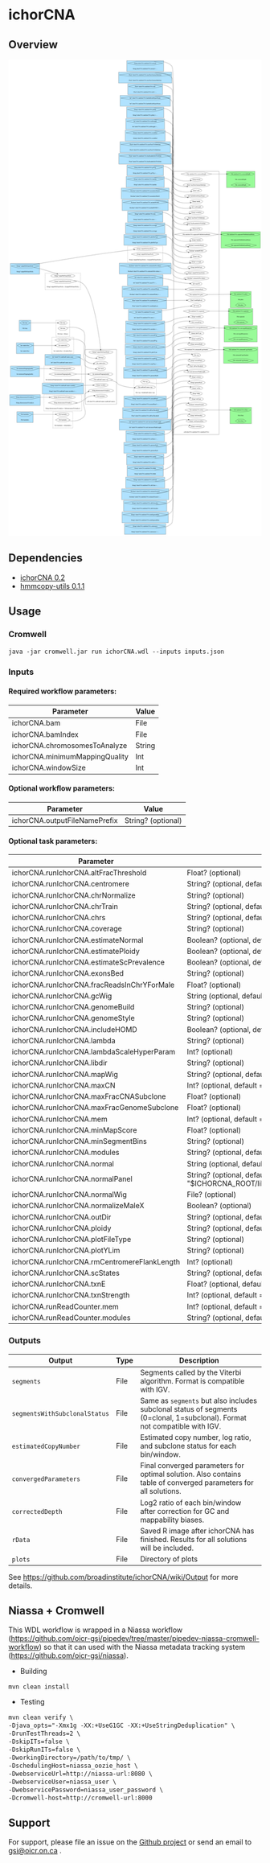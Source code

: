 # ichorCNA

## Overview

![Summary dot plot](./docs/summary.png)

## Dependencies

* [ichorCNA 0.2](https://github.com/broadinstitute/ichorCNA)
* [hmmcopy-utils 0.1.1](https://shahlab.ca/projects/hmmcopy_utils/)

## Usage

### Cromwell
```
java -jar cromwell.jar run ichorCNA.wdl --inputs inputs.json
```

### Inputs

#### Required workflow parameters:
Parameter|Value
---|---
ichorCNA.bam | File
ichorCNA.bamIndex | File
ichorCNA.chromosomesToAnalyze | String
ichorCNA.minimumMappingQuality | Int
ichorCNA.windowSize | Int

#### Optional workflow parameters:
Parameter|Value
---|---
ichorCNA.outputFileNamePrefix | String? (optional)

#### Optional task parameters:
Parameter|Value
---|---
ichorCNA.runIchorCNA.altFracThreshold | Float? (optional)
ichorCNA.runIchorCNA.centromere | String? (optional, default = "$ICHORCNA_ROOT/lib/R/ichorCNA/extdata/GRCh37.p13_centromere_UCSC-gapTable.txt")
ichorCNA.runIchorCNA.chrNormalize | String? (optional)
ichorCNA.runIchorCNA.chrTrain | String? (optional, default = "\"c(1:22)\"")
ichorCNA.runIchorCNA.chrs | String? (optional, default = "\"c(1:22, 'X')\"")
ichorCNA.runIchorCNA.coverage | String? (optional)
ichorCNA.runIchorCNA.estimateNormal | Boolean? (optional, default = true)
ichorCNA.runIchorCNA.estimatePloidy | Boolean? (optional, default = true)
ichorCNA.runIchorCNA.estimateScPrevalence | Boolean? (optional, default = true)
ichorCNA.runIchorCNA.exonsBed | String? (optional)
ichorCNA.runIchorCNA.fracReadsInChrYForMale | Float? (optional)
ichorCNA.runIchorCNA.gcWig | String (optional, default = "$ICHORCNA_ROOT/lib/R/ichorCNA/extdata/gc_hg19_1000kb.wig")
ichorCNA.runIchorCNA.genomeBuild | String? (optional)
ichorCNA.runIchorCNA.genomeStyle | String? (optional)
ichorCNA.runIchorCNA.includeHOMD | Boolean? (optional, default = true)
ichorCNA.runIchorCNA.lambda | String? (optional)
ichorCNA.runIchorCNA.lambdaScaleHyperParam | Int? (optional)
ichorCNA.runIchorCNA.libdir | String? (optional)
ichorCNA.runIchorCNA.mapWig | String? (optional, default = "$ICHORCNA_ROOT/lib/R/ichorCNA/extdata/map_hg19_1000kb.wig")
ichorCNA.runIchorCNA.maxCN | Int? (optional, default = 5)
ichorCNA.runIchorCNA.maxFracCNASubclone | Float? (optional)
ichorCNA.runIchorCNA.maxFracGenomeSubclone | Float? (optional)
ichorCNA.runIchorCNA.mem | Int? (optional, default = 8)
ichorCNA.runIchorCNA.minMapScore | Float? (optional)
ichorCNA.runIchorCNA.minSegmentBins | String? (optional)
ichorCNA.runIchorCNA.modules | String? (optional, default = "ichorcna/0.2")
ichorCNA.runIchorCNA.normal | String (optional, default = "\"c(0.2, 0.3, 0.4, 0.5, 0.6, 0.7, 0.8, 0.9)\"")
ichorCNA.runIchorCNA.normalPanel | String? (optional, default = "$ICHORCNA_ROOT/lib/R/ichorCNA/extdata/HD_ULP_PoN_1Mb_median_normAutosome_mapScoreFiltered_median.rds")
ichorCNA.runIchorCNA.normalWig | File? (optional)
ichorCNA.runIchorCNA.normalizeMaleX | Boolean? (optional)
ichorCNA.runIchorCNA.outDir | String? (optional, default = "./")
ichorCNA.runIchorCNA.ploidy | String? (optional, default = "\"c(2,3)\"")
ichorCNA.runIchorCNA.plotFileType | String? (optional)
ichorCNA.runIchorCNA.plotYLim | String? (optional)
ichorCNA.runIchorCNA.rmCentromereFlankLength | Int? (optional)
ichorCNA.runIchorCNA.scStates | String? (optional, default = "\"c(1, 3)\"")
ichorCNA.runIchorCNA.txnE | Float? (optional, default = 0.9999)
ichorCNA.runIchorCNA.txnStrength | Int? (optional, default = 10000)
ichorCNA.runReadCounter.mem | Int? (optional, default = 8)
ichorCNA.runReadCounter.modules | String? (optional, default = "hmmcopy-utils/0.1.1")

### Outputs

Output | Type | Description
---|---|---
`segments` | File | Segments called by the Viterbi algorithm.  Format is compatible with IGV.
`segmentsWithSubclonalStatus` | File | Same as `segments` but also includes subclonal status of segments (0=clonal, 1=subclonal). Format not compatible with IGV.
`estimatedCopyNumber` | File | Estimated copy number, log ratio, and subclone status for each bin/window.
`convergedParameters` | File | Final converged parameters for optimal solution. Also contains table of converged parameters for all solutions.
`correctedDepth` | File | Log2 ratio of each bin/window after correction for GC and mappability biases.
`rData` | File | Saved R image after ichorCNA has finished. Results for all solutions will be included.
`plots` | File | Directory of plots

See https://github.com/broadinstitute/ichorCNA/wiki/Output for more details.

## Niassa + Cromwell

This WDL workflow is wrapped in a Niassa workflow (https://github.com/oicr-gsi/pipedev/tree/master/pipedev-niassa-cromwell-workflow) so that it can used with the Niassa metadata tracking system (https://github.com/oicr-gsi/niassa).

* Building
```
mvn clean install
```

* Testing
```
mvn clean verify \
-Djava_opts="-Xmx1g -XX:+UseG1GC -XX:+UseStringDeduplication" \
-DrunTestThreads=2 \
-DskipITs=false \
-DskipRunITs=false \
-DworkingDirectory=/path/to/tmp/ \
-DschedulingHost=niassa_oozie_host \
-DwebserviceUrl=http://niassa-url:8080 \
-DwebserviceUser=niassa_user \
-DwebservicePassword=niassa_user_password \
-Dcromwell-host=http://cromwell-url:8000
```

## Support

For support, please file an issue on the [Github project](https://github.com/oicr-gsi) or send an email to gsi@oicr.on.ca .
